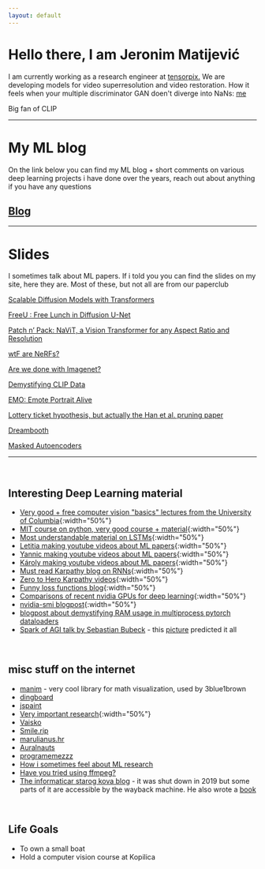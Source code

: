 ```yaml
---
layout: default
---
```


# Hello there, I am Jeronim Matijević

I am currently working as a research engineer at [tensorpix.](https://tensorpix.ai/) We are developing models for video superresolution and video restoration.
How it feels when your multiple discriminator GAN doen't diverge into NaNs: [me](./assets/img/muaddib.jpg)


Big fan of CLIP

* * *

# My ML blog 

On the link below you can find my ML blog + short comments on various deep learning projects i have done over the years, reach out about anything if you have any questions

## [Blog](./blog_index.html)


* * *

# Slides 
I sometimes talk about ML papers. If i told you you can find the slides on my site, here they are. Most of these, but not all are from our paperclub

[Scalable Diffusion Models with Transformers](https://docs.google.com/presentation/d/1bCiwA0i3xxZHzfcfa4xZ_ucZLB-g0UgMOdkIkirgkX8/edit?usp=sharing)

[FreeU : Free Lunch in Diffusion U-Net](https://docs.google.com/presentation/d/14Xl68rPJup2o461CtpiDwWgRvmkinzXZz1Z7TF5m_Nc/edit?usp=sharing)

[Patch n’ Pack: NaViT, a Vision Transformer for any Aspect Ratio and Resolution](https://docs.google.com/presentation/d/12hIt-pyaQhsy7uO6EfFKp7XDIXLC1pZ2xT65XscX-38/edit?usp=sharing)

[wtF are NeRFs?](https://docs.google.com/presentation/d/1oIZTKTSz7aFHnwCLi9jz3cN3LDLKccZiHjNuqeD-yYs/edit?usp=sharing)

[Are we done with Imagenet?](https://docs.google.com/presentation/d/119arKlu708UpmQCK3TaGVnu4mwoyDIVPF6DLDVlAJt8/edit?usp=sharing)

[Demystifying CLIP Data](https://docs.google.com/presentation/d/1koXM_Y52CNNWPI7c6naL9gwoPqvV-IHa22kMN3LavV0/edit?usp=sharing)

[EMO: Emote Portrait Alive](https://docs.google.com/presentation/d/1GAXjvOGJ3H7kQy-B2FDMQd09vNKVpQ1LBxqDBAEGxFU/edit?usp=sharing)

[Lottery ticket hypothesis, but actually the Han et al. pruning paper](https://docs.google.com/presentation/d/1o908FlzGE0InSQPqUMgLarzujLVEp5lXjuq4qggCKsE/edit?usp=sharing)

[Dreambooth](https://docs.google.com/presentation/d/1mnwzmGJhGYygE8rrRK8feUJd4PdzHKAE7OLm78Gbfvs/edit?usp=sharing)

[Masked Autoencoders](https://docs.google.com/presentation/d/1LE92h1_r6c-MgxlPfZHtqVNlU3oj63pJTSHLOPNw_DU/edit?usp=sharing)

* * *
<br>

## Interesting Deep Learning material

* [Very good + free computer vision "basics" lectures from the University of Columbia](https://fpcv.cs.columbia.edu/){:width="50%"}
* [MIT course on python, very good course + material](https://ocw.mit.edu/courses/6-0001-introduction-to-computer-science-and-programming-in-python-fall-2016/){:width="50%"}
* [Most understandable material on LSTMs](https://colah.github.io/posts/2015-08-Understanding-LSTMs/){:width="50%"}
* [Letitia making youtube videos about ML papers](https://www.youtube.com/@AICoffeeBreak/videos){:width="50%"}
* [Yannic making youtube videos about ML papers](https://www.youtube.com/@YannicKilcher/videos){:width="50%"}
* [Károly making youtube videos about ML papers](https://www.youtube.com/@TwoMinutePapers/videos){:width="50%"}
* [Must read Karpathy blog on RNNs](https://karpathy.github.io/2015/05/21/rnn-effectiveness/){:width="50%"}
* [Zero to Hero Karpathy videos](https://karpathy.ai/zero-to-hero.html){:width="50%"}
* [Funny loss functions blog](https://lossfunctions.tumblr.com/){:width="50%"}
* [Comparisons of recent nvidia GPUs for deep learning](https://timdettmers.com/2023/01/30/which-gpu-for-deep-learning/){:width="50%"}
* [nvidia-smi blogpost](https://www.microway.com/hpc-tech-tips/nvidia-smi_control-your-gpus/){:width="50%"}
* [blogpost about demystifying RAM usage in multiprocess pytorch dataloaders](https://ppwwyyxx.com/blog/2022/Demystify-RAM-Usage-in-Multiprocess-DataLoader/)
* [Spark of AGI talk by Sebastian Bubeck](https://youtu.be/qbIk7-JPB2c)  -  this [picture](./assets/img/addlayers.jpg) predicted it all

<br>

## misc stuff on the internet

* [manim](https://www.manim.community/) - very cool library for math visualization, used by 3blue1brown
* [dingboard](https://dingboard.com/)
* [jspaint](https://jspaint.app)
* [Very important research](https://oneweirdkerneltrick.com/){:width="50%"}
* [Vaisko](https://www.vaisko.com)
* [Smile.rip](https://smile.rip/)
* [marulianus.hr](http://marulianus.hr)
* [Auralnauts](https://youtu.be/WSCm8yAxBr8)
* [programemezzz](https://instagram.com/programemezzz)
* [How i sometimes feel about ML research](/assets/img/mrfantastic.png)
* [Have you tried using ffmpeg?](https://youtu.be/9kaIXkImCAM)
* [The informaticar starog kova blog](https://web.archive.org/web/20181122181144/http://informaticar.eu/glup-gluplji-quark/) - it was shut down in 2019 but some parts of it are accessible by the wayback machine. He also wrote a [book](https://bit.ly/3r6hRLZ)

<br>

## Life Goals

* To own a small boat
* Hold a computer vision course at Kopilica
